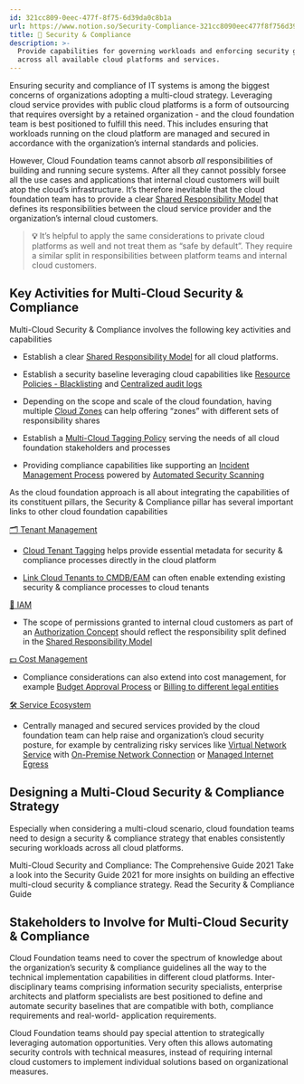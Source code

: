 ```yaml
---
id: 321cc809-0eec-477f-8f75-6d39da0c8b1a
url: https://www.notion.so/Security-Compliance-321cc8090eec477f8f756d39da0c8b1a
title: 🔖 Security & Compliance
description: >-
  Provide capabilities for governing workloads and enforcing security guidelines
  across all available cloud platforms and services.
---
```


Ensuring security and compliance of IT systems is among the biggest concerns of organizations adopting a multi-cloud strategy. Leveraging cloud service provides with public cloud platforms is a form of outsourcing that requires oversight by a retained organization - and the cloud foundation team is best positioned to fulfill this need. This includes ensuring that workloads running on the cloud platform are managed and secured in accordance with the organization’s internal standards and policies.

However, Cloud Foundation teams cannot absorb *all* responsibilities of building and running secure systems. After all they cannot possibly forsee all the use cases and applications that internal cloud customers will built atop the cloud’s infrastructure. It’s therefore inevitable that the cloud foundation team has to provide a clear [Shared Responsibility Model](./shared-responsibility-model.md) that defines its responsibilities between the cloud service provider and the organization’s internal cloud customers. 

> **💡** It’s helpful to apply the same considerations to private cloud platforms as well and not treat them as “safe by default”. They require a similar split in responsibilities between platform teams and internal cloud customers.

## Key Activities for Multi-Cloud Security & Compliance

Multi-Cloud Security & Compliance involves the following key activities and capabilities 

- Establish a clear [Shared Responsibility Model](./shared-responsibility-model.md) for all cloud platforms. 

- Establish a security baseline leveraging cloud capabilities like [Resource Policies - Blacklisting](./resource-policies-blacklisting.md) and [Centralized audit logs](./centralized-audit-logs.md) 

- Depending on the scope and scale of the cloud foundation, having multiple [Cloud Zones](./cloud-zones.md) can help offering “zones” with different sets of responsibility shares

- Establish a [Multi-Cloud Tagging Policy](./multi-cloud-tagging-policy.md) serving the needs of all cloud foundation stakeholders and processes

- Providing compliance capabilities like supporting an [Incident Management Process](./incident-management-process.md) powered by [Automated Security Scanning](./automated-security-scanning.md)

As the cloud foundation approach is all about integrating the capabilities of its constituent pillars, the Security & Compliance pillar has several important links to other cloud foundation capabilities

[🗂 Tenant Management](../tenant-management/readme.md) 

- [Cloud Tenant Tagging](./cloud-tenant-tagging.md) helps provide essential metadata for security & compliance processes directly in the cloud platform

- [Link Cloud Tenants to CMDB/EAM](../tenant-management/link-cloud-tenants-to-cmdbeam.md) can often enable extending existing security & compliance processes to cloud tenants

[🔐 IAM](../iam/readme.md) 

- The scope of permissions granted to internal cloud customers as part of an [Authorization Concept](../iam/authorization-concept.md) should reflect the responsibility split defined in the [Shared Responsibility Model](./shared-responsibility-model.md)  

[💵 Cost Management](../cost-management/readme.md) 

- Compliance considerations can also extend into cost management, for example [Budget Approval Process](../cost-management/budget-approval-process.md) or [Billing to different legal entities](../cost-management/billing-to-different-legal-entities.md)

[🛠 Service Ecosystem](../service-ecosystem/readme.md) 

- Centrally managed and secured services provided by the cloud foundation team can help raise and organization’s cloud security posture, for example by centralizing risky services like [Virtual Network Service](../service-ecosystem/virtual-network-service.md) with [On-Premise Network Connection](../service-ecosystem/on-premise-network-connection.md) or [Managed Internet Egress](../service-ecosystem/managed-internet-egress.md) 

## Designing a Multi-Cloud Security & Compliance Strategy

Especially when considering a multi-cloud scenario, cloud foundation teams need to design a security & compliance strategy that enables consistently securing workloads across all cloud platforms. 

<!--notion-markdown-cms:raw-->
<CallToAction>
  <CtaHeader>Multi-Cloud Security and Compliance: The Comprehensive Guide 2021</CtaHeader>
  <CtaText>Take a look into the Security Guide 2021 for more insights on building an effective multi-cloud security & compliance strategy.</CtaText>
  <CtaButton url="https://www.meshcloud.io/2021/05/19/multi-cloud-security-and-compliance/">Read the Security & Compliance Guide</CtaButton>
</CallToAction>

## Stakeholders to Involve for Multi-Cloud Security & Compliance

Cloud Foundation teams need to cover the spectrum of knowledge about the organization’s security & compliance guidelines all the way to the technical implementation capabilities in different cloud platforms. Inter-disciplinary teams comprising information security specialists, enterprise architects and platform specialists are best positioned to define and automate security baselines that are compatible with both, compliance requirements and real-world- application requirements.

Cloud Foundation teams should pay special attention to strategically leveraging automation opportunities. Very often this allows automating security controls with technical measures, instead of requiring internal cloud customers to implement individual solutions based on organizational measures.
